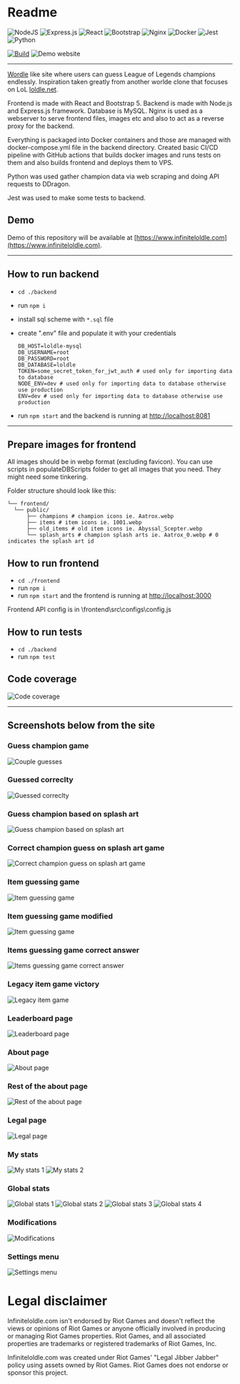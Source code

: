 # Readme

![NodeJS](https://img.shields.io/badge/node.js-6DA55F?style=for-the-badge&logo=node.js&logoColor=white)
![Express.js](https://img.shields.io/badge/express.js-%23404d59.svg?style=for-the-badge&logo=express&logoColor=%2361DAFB)
![React](https://img.shields.io/badge/react-%2320232a.svg?style=for-the-badge&logo=react&logoColor=%2361DAFB)
![Bootstrap](https://img.shields.io/badge/bootstrap-%23563D7C.svg?style=for-the-badge&logo=bootstrap&logoColor=white)
![Nginx](https://img.shields.io/badge/nginx-%23009639.svg?style=for-the-badge&logo=nginx&logoColor=white)
![Docker](https://img.shields.io/badge/docker-%230db7ed.svg?style=for-the-badge&logo=docker&logoColor=white)
![Jest](https://img.shields.io/badge/-jest-%23C21325?style=for-the-badge&logo=jest&logoColor=white)
![Python](https://img.shields.io/badge/python-3670A0?style=for-the-badge&logo=python&logoColor=ffdd54)

[![Build](https://github.com/lassesuomela/infiniteloldle/actions/workflows/node.js.yml/badge.svg)](https://github.com/lassesuomela/infiniteloldle/actions/workflows/node.js.yml)
![Demo website](https://img.shields.io/website?down_message=Offline&label=Demo&up_message=Online&url=https%3A%2F%2Finfiniteloldle.com)

---

[Wordle](https://www.nytimes.com/games/wordle/index.html) like site where users can guess League of Legends champions endlessly. Inspiration taken greatly from another worlde clone that focuses on LoL [loldle.net](https://loldle.net).

Frontend is made with React and Bootstrap 5. Backend is made with Node.js and Express.js framework. Database is MySQL. Nginx is used as a webserver to serve frontend files, images etc and also to act as a reverse proxy for the backend.

Everything is packaged into Docker containers and those are managed with docker-compose.yml file in the backend directory. Created basic CI/CD pipeline with GitHub actions that builds docker images and runs tests on them and also builds frontend and deploys them to VPS.

Python was used gather champion data via web scraping and doing API requests to DDragon.

Jest was used to make some tests to backend.

## Demo

Demo of this repository will be available at [https://www.infiniteloldle.com](https://www.infiniteloldle.com).

---

## How to run backend

- `cd ./backend`
- run `npm i`
- install sql scheme with `*.sql` file
- create ".env" file and populate it with your credentials

      DB_HOST=loldle-mysql
      DB_USERNAME=root
      DB_PASSWORD=root
      DB_DATABASE=loldle
      TOKEN=some_secret_token_for_jwt_auth # used only for importing data to database
      NODE_ENV=dev # used only for importing data to database otherwise use production
      ENV=dev # used only for importing data to database otherwise use production

- run `npm start` and the backend is running at [http://localhost:8081](http://localhost:8081)

---

## Prepare images for frontend

All images should be in webp format (excluding favicon). You can use scripts in populateDBScripts folder to get all images that you need. They might need some tinkering.

Folder structure should look like this:

    └── frontend/
      └── public/
          ├── champions # champion icons ie. Aatrox.webp
          ├── items # item icons ie. 1001.webp
          ├── old_items # old item icons ie. Abyssal_Scepter.webp
          └── splash_arts # champion splash arts ie. Aatrox_0.webp # 0 indicates the splash art id

## How to run frontend

- `cd ./frontend`
- run `npm i`
- run `npm start` and the frontend is running at [http://localhost:3000](http://localhost:3000)

Frontend API config is in \frontend\src\configs\config.js

## How to run tests

- `cd ./backend`
- run `npm test`

## Code coverage

![Code coverage](screenshots/backend/coverage.png)

---

## Screenshots below from the site

### Guess champion game

![Couple guesses](screenshots/frontend/guess_wrong.png)

### Guessed correclty

![Guessed correclty](screenshots/frontend/guess_victory.png)

### Guess champion based on splash art

![Guess champion based on splash art](screenshots/frontend/splash_game.png)

### Correct champion guess on splash art game

![Correct champion guess on splash art game](screenshots/frontend/guess_splash_victory.png)

### Item guessing game

![Item guessing game](screenshots/frontend/guess_item.png)

### Item guessing game modified

![Item guessing game](screenshots/frontend/guess_item_mod.png)

### Items guessing game correct answer

![Items guessing game correct answer](screenshots/frontend/guess_item_victory.png)

### Legacy item game victory

![Legacy item game](screenshots/frontend/legacy_game_victory.png)

### Leaderboard page

![Leaderboard page](screenshots/frontend/scoreboard.png)

### About page

![About page](screenshots/frontend/about_1.png)

### Rest of the about page

![Rest of the about page](screenshots/frontend/about_2.png)

### Legal page

![Legal page](screenshots/frontend/legal.png)

### My stats

![My stats 1](screenshots/frontend/my_stats_1.png)
![My stats 2](screenshots/frontend/my_stats_2.png)

### Global stats

![Global stats 1](screenshots/frontend/stats_1.png)
![Global stats 2](screenshots/frontend/stats_2.png)
![Global stats 3](screenshots/frontend/stats_3.png)
![Global stats 4](screenshots/frontend/stats_4.png)

### Modifications

![Modifications](screenshots/frontend/modifications.png)

### Settings menu

![Settings menu](screenshots/frontend/settings.png)

# Legal disclaimer

Infiniteloldle.com isn't endorsed by Riot Games and doesn't reflect the views or opinions of Riot Games or anyone officially involved in producing or managing Riot Games properties. Riot Games, and all associated properties are trademarks or registered trademarks of Riot Games, Inc.

Infiniteloldle.com was created under Riot Games' "Legal Jibber Jabber" policy using assets owned by Riot Games. Riot Games does not endorse or sponsor this project.
